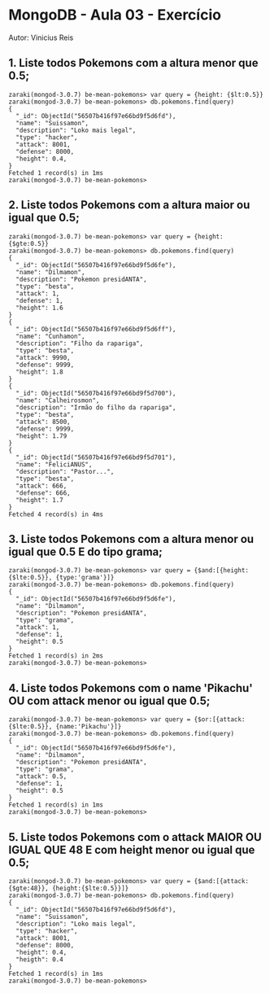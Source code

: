 # MongoDB - Aula 03 - Exercício
Autor: Vinicius Reis

## 1. Liste todos Pokemons com a altura menor que 0.5;

```
zaraki(mongod-3.0.7) be-mean-pokemons> var query = {height: {$lt:0.5}}
zaraki(mongod-3.0.7) be-mean-pokemons> db.pokemons.find(query)
{
  "_id": ObjectId("56507b416f97e66bd9f5d6fd"),
  "name": "Suissamon",
  "description": "Loko mais legal",
  "type": "hacker",
  "attack": 8001,
  "defense": 8000,
  "height": 0.4,
}
Fetched 1 record(s) in 1ms
zaraki(mongod-3.0.7) be-mean-pokemons>

```

## 2. Liste todos Pokemons com a altura maior ou igual que 0.5;

```
zaraki(mongod-3.0.7) be-mean-pokemons> var query = {height: {$gte:0.5}}
zaraki(mongod-3.0.7) be-mean-pokemons> db.pokemons.find(query)
{
  "_id": ObjectId("56507b416f97e66bd9f5d6fe"),
  "name": "Dilmamon",
  "description": "Pokemon presidANTA",
  "type": "besta",
  "attack": 1,
  "defense": 1,
  "height": 1.6
}
{
  "_id": ObjectId("56507b416f97e66bd9f5d6ff"),
  "name": "Cunhamon",
  "description": "Filho da rapariga",
  "type": "besta",
  "attack": 9990,
  "defense": 9999,
  "height": 1.8
}
{
  "_id": ObjectId("56507b416f97e66bd9f5d700"),
  "name": "Calheirosmon",
  "description": "Irmão do filho da rapariga",
  "type": "besta",
  "attack": 8500,
  "defense": 9999,
  "height": 1.79
}
{
  "_id": ObjectId("56507b416f97e66bd9f5d701"),
  "name": "FeliciANUS",
  "description": "Pastor...",
  "type": "besta",
  "attack": 666,
  "defense": 666,
  "height": 1.7
}
Fetched 4 record(s) in 4ms
```

## 3. Liste todos Pokemons com a altura menor ou igual que 0.5 E do tipo grama;

```
zaraki(mongod-3.0.7) be-mean-pokemons> var query = {$and:[{height: {$lte:0.5}}, {type:'grama'}]}
zaraki(mongod-3.0.7) be-mean-pokemons> db.pokemons.find(query)
{
  "_id": ObjectId("56507b416f97e66bd9f5d6fe"),
  "name": "Dilmamon",
  "description": "Pokemon presidANTA",
  "type": "grama",
  "attack": 1,
  "defense": 1,
  "height": 0.5
}
Fetched 1 record(s) in 2ms
zaraki(mongod-3.0.7) be-mean-pokemons>
```

## 4. Liste todos Pokemons com o name 'Pikachu' OU com attack menor ou igual que 0.5;

```
zaraki(mongod-3.0.7) be-mean-pokemons> var query = {$or:[{attack: {$lte:0.5}}, {name:'Pikachu'}]}
zaraki(mongod-3.0.7) be-mean-pokemons> db.pokemons.find(query)
{
  "_id": ObjectId("56507b416f97e66bd9f5d6fe"),
  "name": "Dilmamon",
  "description": "Pokemon presidANTA",
  "type": "grama",
  "attack": 0.5,
  "defense": 1,
  "height": 0.5
}
Fetched 1 record(s) in 1ms
zaraki(mongod-3.0.7) be-mean-pokemons>

```

## 5. Liste todos Pokemons com o attack MAIOR OU IGUAL QUE 48 E com  height menor ou igual que 0.5;

```
zaraki(mongod-3.0.7) be-mean-pokemons> var query = {$and:[{attack: {$gte:48}}, {height:{$lte:0.5}}]}
zaraki(mongod-3.0.7) be-mean-pokemons> db.pokemons.find(query)
{
  "_id": ObjectId("56507b416f97e66bd9f5d6fd"),
  "name": "Suissamon",
  "description": "Loko mais legal",
  "type": "hacker",
  "attack": 8001,
  "defense": 8000,
  "height": 0.4,
  "heigth": 0.4
}
Fetched 1 record(s) in 1ms
zaraki(mongod-3.0.7) be-mean-pokemons>
```
